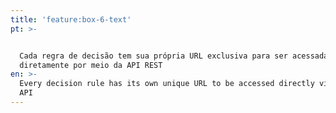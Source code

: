 ```yaml
---
title: 'feature:box-6-text'
pt: >-


  Cada regra de decisão tem sua própria URL exclusiva para ser acessada
  diretamente por meio da API REST
en: >-
  Every decision rule has its own unique URL to be accessed directly via REST
  API
---
```


